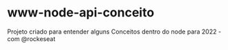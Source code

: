 # www-node-api-conceito
Projeto criado para entender alguns Conceitos dentro do node para 2022 - com @rockeseat
